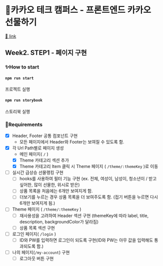 # 🎁카카오 테크 캠퍼스 - 프론트엔드 카카오 선물하기

[🔗 link](https://edu.nextstep.camp/s/hazAC9xa)

## Week2. STEP1 - 페이지 구현

### ✨How to start

#### `npm run start`

프로젝트 실행

#### `npm run storybook`

스토리북 실행

### 📜Requirements

- [x] Header, Footer 공통 컴포넌트 구현
  - 모든 페이지에서 Header와 Footer는 보여질 수 있도록 함.
- [x] 각 Url Path별로 페이지 생성
  - 메인 페이지( `/` )
  - [x] Theme 카테고리 섹션 추가
  - [x] Theme 카테고리 Item 클릭 시 Theme 페이지 ( `/theme/:themeKey` )로 이동
- [ ] 실시간 급상승 선물랭킹 구현
  - [ ] hooks를 사용하여 필터 기능 구현 (ex. 전체, 여성이, 남성이, 청소년이 / 받고 싶어한, 많이 선물한, 위시로 받은)
  - [ ] 상품 목록을 처음에는 6개만 보여지게 함.
  - [ ] 더보기를 누르는 경우 상품 목록을 더 보여주도록 함. (접기 버튼을 누르면 다시 6개만 보여지게 됨.)
- [ ] Theme 페이지 ( `/theme/:themeKey` )
  - [ ] 재사용성을 고려하여 Header 섹션 구현 (themeKey에 따라 label, title, description, backgroundColor가 달라짐)
  - [ ] 상품 목록 섹션 구현
- [ ] 로그인 페이지( `/login` )
  - [ ] ID와 PW를 입력하면 로그인이 되도록 구현(ID와 PW는 아무 값을 입력해도 통과되도록 함.)
- [ ] 나의 페이지(`/my-account`) 구현
  - [ ] 로그아웃 버튼 구현
